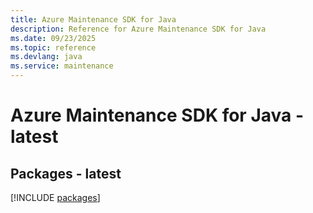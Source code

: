 ```yaml
---
title: Azure Maintenance SDK for Java
description: Reference for Azure Maintenance SDK for Java
ms.date: 09/23/2025
ms.topic: reference
ms.devlang: java
ms.service: maintenance
---
```

# Azure Maintenance SDK for Java - latest
## Packages - latest
[!INCLUDE [packages](maintenance-index.md)]